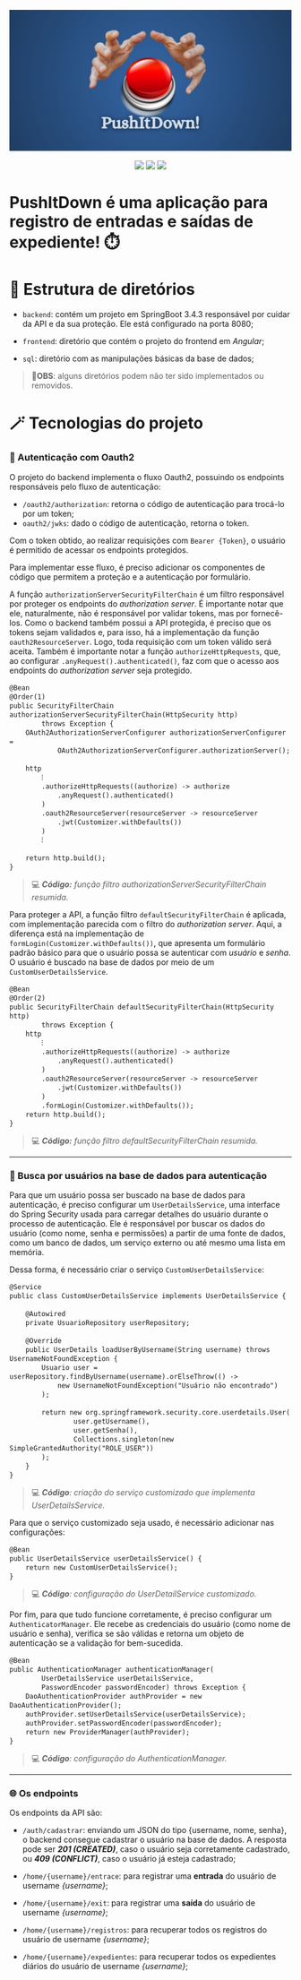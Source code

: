 ![Banner](./banner.jpg)

<p align="center">
<img src="https://img.shields.io/badge/SpringBoot-3.4.3-lightgray?logoColor=blue&logoSize=blue&labelColor=orange&color=gray">
<img src="https://img.shields.io/badge/Angular-19.2.1-lightgray?logoColor=blue&logoSize=blue&labelColor=darkred&color=gray">
<img src="https://img.shields.io/badge/PostgreSQL-17.2-lightgray?logoColor=blue&logoSize=blue&labelColor=yellow&color=gray">
</p>

# PushItDown é uma aplicação para registro de entradas e saídas de expediente! ⏱️

# 📁 Estrutura de diretórios

* `backend`: contém um projeto em SpringBoot 3.4.3 responsável por cuidar da API e da sua proteção. Ele está configurado na porta 8080;

* `frontend`: diretório que contém o projeto do frontend em *Angular*;

* `sql`: diretório com as manipulações básicas da base de dados;

> **📢OBS**: alguns diretórios podem não ter sido implementados ou removidos.

# 🪄 Tecnologias do projeto

### 👤 Autenticação com Oauth2

O projeto do backend implementa o fluxo Oauth2, possuindo os endpoints responsáveis pelo fluxo de autenticação:

* `/oauth2/authorization`: retorna o código de autenticação para trocá-lo por um token;
* `oauth2/jwks`: dado o código de autenticação, retorna o token.

Com o token obtido, ao realizar requisições com `Bearer {Token}`, o usuário é permitido de acessar os endpoints protegidos.

Para implementar esse fluxo, é preciso adicionar os componentes de código que permitem a proteção e a autenticação por formulário. 

A função `authorizationServerSecurityFilterChain` é um filtro responsável por proteger os endpoints do *authorization server*. É importante notar que ele, naturalmente, não é responsável por validar tokens, mas por fornecê-los. Como o backend também possui a API protegida, é preciso que os tokens sejam validados e, para isso, há a implementação da função `oauth2ResourceServer`. Logo, toda requisição com um token válido será aceita. Também é importante notar a função `authorizeHttpRequests`, que, ao configurar `.anyRequest().authenticated()`, faz com que o acesso aos endpoints do *authorization server* seja protegido.

```
@Bean
@Order(1)
public SecurityFilterChain authorizationServerSecurityFilterChain(HttpSecurity http)
        throws Exception {
    OAuth2AuthorizationServerConfigurer authorizationServerConfigurer =
            OAuth2AuthorizationServerConfigurer.authorizationServer();

    http
        ⁝
        .authorizeHttpRequests((authorize) -> authorize
            .anyRequest().authenticated()
        )
        .oauth2ResourceServer(resourceServer -> resourceServer
            .jwt(Customizer.withDefaults())
        )
        ⁝

    return http.build();
}
```
> 💻 ***Código:** função filtro authorizationServerSecurityFilterChain resumida.*


Para proteger a API, a função filtro `defaultSecurityFilterChain` é aplicada, com implementação parecida com o filtro do *authorization server*. Aqui, a diferença está na implementação de `formLogin(Customizer.withDefaults())`, que apresenta um formulário padrão básico para que o usuário possa se autenticar com *usuário* e *senha*. O usuário é buscado na base de dados por meio de um `CustomUserDetailsService`.

```
@Bean
@Order(2)
public SecurityFilterChain defaultSecurityFilterChain(HttpSecurity http)
        throws Exception {
    http
        ⁝
        .authorizeHttpRequests((authorize) -> authorize
            .anyRequest().authenticated()
        )
        .oauth2ResourceServer(resourceServer -> resourceServer
            .jwt(Customizer.withDefaults())
        )
        .formLogin(Customizer.withDefaults());
    return http.build();
}
```
> 💻 ***Código:** função filtro defaultSecurityFilterChain resumida.*
---

### 🎲 Busca por usuários na base de dados para autenticação

Para que um usuário possa ser buscado na base de dados para autenticação, é preciso configurar um `UserDetailsService`, uma interface do Spring Security usada para carregar detalhes do usuário durante o processo de autenticação. Ele é responsável por buscar os dados do usuário (como nome, senha e permissões) a partir de uma fonte de dados, como um banco de dados, um serviço externo ou até mesmo uma lista em memória.

Dessa forma, é necessário criar o serviço `CustomUserDetailsService`:


```
@Service
public class CustomUserDetailsService implements UserDetailsService {

    @Autowired
    private UsuarioRepository userRepository;

    @Override
    public UserDetails loadUserByUsername(String username) throws UsernameNotFoundException {
        Usuario user = userRepository.findByUsername(username).orElseThrow(() ->
            new UsernameNotFoundException("Usuário não encontrado")
        );

        return new org.springframework.security.core.userdetails.User(
                user.getUsername(),
                user.getSenha(),
                Collections.singleton(new SimpleGrantedAuthority("ROLE_USER"))
        );
    }
}
```
> 💻 ***Código**: criação do serviço customizado que implementa UserDetailsService.*

Para que o serviço customizado seja usado, é necessário adicionar nas configurações:

```
@Bean
public UserDetailsService userDetailsService() {
    return new CustomUserDetailsService();
}
```
> 💻 ***Código**: configuração do UserDetailService customizado.*

Por fim, para que tudo funcione corretamente, é preciso configurar um `AuthenticatorManager`. Ele recebe as credenciais do usuário (como nome de usuário e senha), verifica se são válidas e retorna um objeto de autenticação se a validação for bem-sucedida.

```
@Bean
public AuthenticationManager authenticationManager(
        UserDetailsService userDetailsService,
        PasswordEncoder passwordEncoder) throws Exception {
    DaoAuthenticationProvider authProvider = new DaoAuthenticationProvider();
    authProvider.setUserDetailsService(userDetailsService);
    authProvider.setPasswordEncoder(passwordEncoder);
    return new ProviderManager(authProvider);
}
```
> 💻 ***Código**: configuração do AuthenticationManager.*

---

### 🌐 Os endpoints

Os endpoints da API são:

- `/auth/cadastrar`: enviando um JSON do tipo {username, nome, senha}, o backend consegue cadastrar o usuário na base de dados. A resposta pode ser ***201 (CREATED)***, caso o usuário seja corretamente cadastrado, ou ***409 (CONFLICT)***, caso o usuário já esteja cadastrado;

- `/home/{username}/entrace`: para registrar uma **entrada** do usuário de username *{username}*;

- `/home/{username}/exit`: para registrar uma **saída** do usuário de username *{username}*;

- `/home/{username}/registros`: para recuperar todos os registros do usuário de username *{username}*;

- `/home/{username}/expedientes`: para recuperar todos os expedientes diários do usuário de username *{username}*;